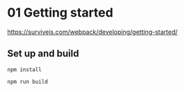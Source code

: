 # 01 Getting started
https://survivejs.com/webpack/developing/getting-started/

## Set up and build
`npm install`

`npm run build`
